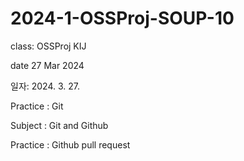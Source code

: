 # 2024-1-OSSProj-SOUP-10

class: OSSProj KIJ 

date 27 Mar 2024 

일자: 2024. 3. 27.

Practice : Git

Subject : Git and Github

Practice : Github pull request